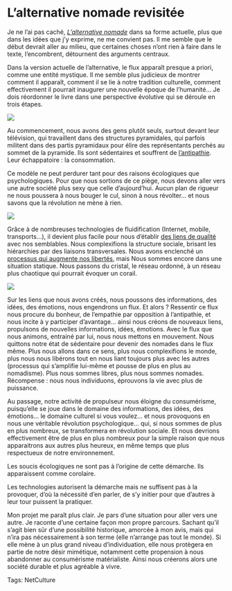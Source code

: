 # L’alternative nomade revisitée

Je ne l’ai pas caché, [*L’alternative nomade*](http://blog.tcrouzet.com/alternative-nomade/) dans sa forme actuelle, plus que dans les idées que j’y exprime, ne me convient pas. Il me semble que le début devrait aller au milieu, que certaines choses n’ont rien à faire dans le texte, l’encombrent, détournent des arguments centraux.

Dans la version actuelle de l’alternative, le flux apparaît presque a priori, comme une entité mystique. Il me semble plus judicieux de montrer comment il apparaît, comment il se lie à notre tradition culturelle, comment effectivement il pourrait inaugurer une nouvelle époque de l’humanité… Je dois réordonner le livre dans une perspective évolutive qui se déroule en trois étapes.

![](http://blog.tcrouzet.comhttps://tcrouzet.com/images_tc/2010/05/an1.png)

Au commencement, nous avons des gens plutôt seuls, surtout devant leur télévision, qui travaillent dans des structures pyramidales, qui parfois militent dans des partis pyramidaux pour élire des représentants perchés au sommet de la pyramide. Ils sont sédentaires et souffrent de [l’antipathie](http://www.journaldumauss.net/spip.php?article553). Leur échappatoire : la consommation.

Ce modèle ne peut perdurer tant pour des raisons écologiques que psychologiques. Pour que nous sortions de ce piège, nous devons aller vers une autre société plus sexy que celle d’aujourd’hui. Aucun plan de rigueur ne nous poussera à nous bouger le cul, sinon à nous révolter… et nous savons que la révolution ne mène à rien.

![](http://blog.tcrouzet.comhttps://tcrouzet.com/images_tc/2010/05/an2.png)

Grâce à de nombreuses technologies de fluidification (Internet, mobile, transports…), il devient plus facile pour nous d’établir [des liens de qualité](http://blog.tcrouzet.com/2010/05/13/qualite-des-liens/) avec nos semblables. Nous complexifions la structure sociale, brisant les hiérarchies par des liaisons transversales. Nous avons enclenché un [processus qui augmente nos libertés](http://blog.tcrouzet.com/2010/05/08/la-liberte-le-lien/), mais Nous sommes encore dans une situation statique. Nous passons du cristal, le réseau ordonné, à un réseau plus chaotique qui pourrait évoquer un corail.

![](http://blog.tcrouzet.comhttps://tcrouzet.com/images_tc/2010/05/an3.png)

Sur les liens que nous avons créés, nous poussons des informations, des idées, des émotions, nous engendrons un flux. Et alors ? Ressentir ce flux nous procure du bonheur, de l’empathie par opposition à l’antipathie, et nous incite à y participer d’avantage… ainsi nous créons de nouveaux liens, propulsons de nouvelles informations, idées, émotions. Avec le flux que nous animons, entrainé par lui, nous nous mettons en mouvement. Nous quittons notre état de sédentaire pour devenir des nomades dans le flux même. Plus nous allons dans ce sens, plus nous complexifions le monde, plus nous nous libérons tout en nous liant toujours plus avec les autres (processus qui s’amplifie lui-même et pousse de plus en plus au nomadisme). Plus nous sommes libres, plus nous sommes nomades. Récompense : nous nous individuons, éprouvons la vie avec plus de puissance.

Au passage, notre activité de propulseur nous éloigne du consumérisme, puisqu’elle se joue dans le domaine des informations, des idées, des émotions… le domaine culturel si vous voulez… et nous provoquons en nous une véritable révolution psychologique… qui, si nous sommes de plus en plus nombreux, se transformera en révolution sociale. Et nous devrions effectivement être de plus en plus nombreux pour la simple raison que nous apparaitrons aux autres plus heureux, en même temps que plus respectueux de notre environnement.

Les soucis écologiques ne sont pas à l’origine de cette démarche. Ils apparaissent comme corolaire.

Les technologies autorisent la démarche mais ne suffisent pas à la provoquer, d’où la nécessité d’en parler, de s’y initier pour que d’autres à leur tour puissent la pratiquer.

Mon projet me paraît plus clair. Je pars d’une situation pour aller vers une autre. Je raconte d’une certaine façon mon propre parcours. Sachant qu’il s’agit bien sûr d’une possibilité historique, amorcée à mon avis, mais qui n’ira pas nécessairement à son terme (elle n’arrange pas tout le monde). Si elle mène à un plus grand niveau d’individuation, elle nous protègera en partie de notre désir mimétique, notamment cette propension à nous abandonner au consumérisme matérialiste. Ainsi nous créerons alors une société durable et plus agréable à vivre.

Tags: NetCulture